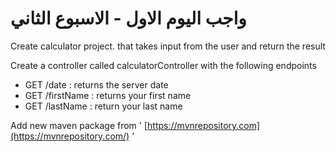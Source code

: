 # واجب اليوم الاول - الاسبوع الثاني


Create calculator project. that takes input from the user and return the result 

Create a controller called calculatorController with the following endpoints

- GET /date : returns the server date
- GET /firstName : returns your first name
- GET /lastName : return your last name 

Add new maven package from ' [https://mvnrepository.com](https://mvnrepository.com/) '

